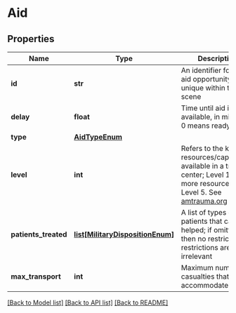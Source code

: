 # Aid

## Properties
Name | Type | Description | Notes
------------ | ------------- | ------------- | -------------
**id** | **str** | An identifier for the aid opportunity, unique within the scene | 
**delay** | **float** | Time until aid is available, in minutes; 0 means ready now | 
**type** | [**AidTypeEnum**](AidTypeEnum.md) |  | [optional] 
**level** | **int** | Refers to the kinds of resources/capabilities available in a trauma center; Level 1 has more resources than Level 5. See [amtrauma.org](https://www.amtrauma.org/page/traumalevels/)  | [optional] 
**patients_treated** | [**list[MilitaryDispositionEnum]**](MilitaryDispositionEnum.md) | A list of types of patients that can be helped; if omitted, then no restrictions or restrictions are irrelevant | [optional] 
**max_transport** | **int** | Maximum number of casualties that can be accommodated | [optional] 

[[Back to Model list]](../README.md#documentation-for-models) [[Back to API list]](../README.md#documentation-for-api-endpoints) [[Back to README]](../README.md)


